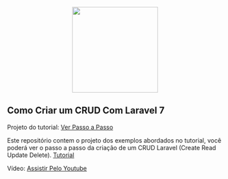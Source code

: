 <p align="center" class="text-center" style="text-align:center;"><a href="https://github.com/i9w3b" target="_blank"><img src="https://cdn.jsdelivr.net/gh/i9w3b/cdn/img/logo-200px.png" width="200"></a></p>

## Como Criar um CRUD Com Laravel 7

Projeto do tutorial: [Ver Passo a Passo](https://marcelosena.com/criar-crud-completo-php-com-framework-laravel-7/ "Ver Passo a Passo")

Este repositório contem o projeto dos exemplos abordados no tutorial, você poderá ver o passo a passo da criação de um CRUD Laravel (Create Read Update Delete). [Tutorial](https://marcelosena.com/criar-crud-completo-php-com-framework-laravel-7/ "Tutorial")

Vídeo: [Assistir Pelo Youtube](https://youtu.be/cHBfesXDZAk "Assistir Pelo Youtube")
